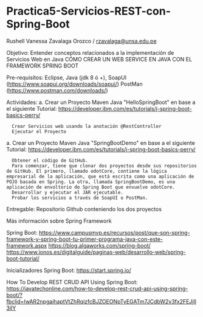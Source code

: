 # Practica5-Servicios-REST-con-Spring-Boot

Rushell Vanessa Zavalaga Orozco / rzavalaga@unsa.edu.pe

Objetivo: Entender conceptos relacionados a la implementación de Servicios Web en Java CÓMO CREAR UN WEB SERVICE EN JAVA CON EL FRAMEWORK SPRING BOOT

Pre-requisitos: Eclipse, Java (jdk 8 ó +), SoapUI (https://www.soapui.org/downloads/soapui/) PostMan (https://www.postman.com/downloads/)

Actividades:
a. Crear un Proyecto Maven Java "HelloSpringBoot" en base a el siguiente Tutorial: https://developer.ibm.com/es/tutorials/j-spring-boot-basics-perry/

      Crear Servicios web usando la anotación @RestController
      Ejecutar el Proyecto


a. Crear un Proyecto Maven Java "SpringBootDemo" en base a el siguiente Tutorial: https://developer.ibm.com/es/tutorials/j-spring-boot-basics-perry/

      Obtener el código de GitHub.
      Para comenzar, tiene que clonar dos proyectos desde sus repositorios de GitHub. El primero, llamado odotCore, contiene la lógica empresarial de la aplicación, que está escrita como una aplicación de POJO basada en Spring. La otra, llamada SpringBootDemo, es una aplicación de envoltorio de Spring Boot que envuelve odotCore.
      Desarrollar y ejecutar el JAR ejecutable.
      Probar los servicios a través de SoapUI o PostMan.

Entregable: Repositorio Github conteniendo los dos proyectos


Más información sobre Spring Framework

Spring Boot:
            https://www.campusmvp.es/recursos/post/que-son-spring-framework-y-spring-boot-tu-primer-programa-java-con-este-framework.aspx
            https://blog.algaworks.com/spring-boot/
            https://www.ionos.es/digitalguide/paginas-web/desarrollo-web/spring-boot-tutorial/

Inicializadores Spring Boot: https://start.spring.io/

How To Develop REST CRUD API Using Spring Boot: https://javatechonline.com/how-to-develop-rest-crud-api-using-spring-boot/?fbclid=IwAR2npgaihaptVtZhRqizfcBJZOEONpTyEGATm7JCdbW2v3fx2FEJjlI3iIY
